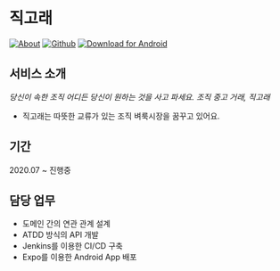# 직고래
[![About](http://img.shields.io/badge/-_💡_About-blue?style=flat&link=https://sites.google.com/woowahan.com/wooteco-demo/%EC%A7%81%EA%B3%A0%EB%9E%98)](https://sites.google.com/woowahan.com/wooteco-demo/%EC%A7%81%EA%B3%A0%EB%9E%98) [![Github](http://img.shields.io/badge/-Github-black?style=flat&logo=Github&link=https://github.com/woowacourse-teams/2020-seller-lee-company)](https://github.com/woowacourse-teams/2020-seller-lee-company) [![Download for Android](http://img.shields.io/badge/-_📲_Download_for_Android-white?style=flat&link=https://play.google.com/store/apps/details?id=com.sellerleecompany.jikgorae&hl=en_US)](https://play.google.com/store/apps/details?id=com.sellerleecompany.jikgorae&hl=en_US)

## 서비스 소개

_당신이 속한 조직 어디든 당신이 원하는 것을 사고 파세요. 조직 중고 거래, 직고래_
- 직고래는 따뜻한 교류가 있는 조직 벼룩시장을 꿈꾸고 있어요.

## 기간

2020.07 ~ 진행중

## 담당 업무

- 도메인 간의 연관 관계 설계
- ATDD 방식의 API 개발
- Jenkins를 이용한 CI/CD 구축
- Expo를 이용한 Android App 배포 